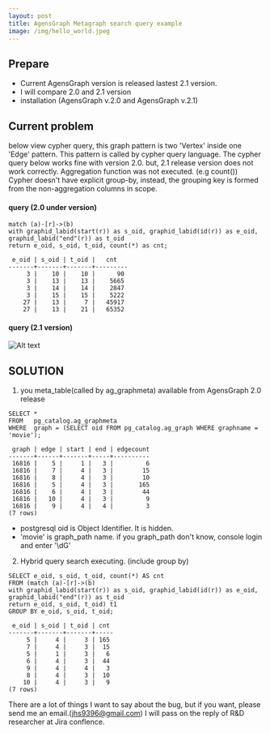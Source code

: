 ```yaml
---
layout: post
title: AgensGraph Metagraph search query example
image: /img/hello_world.jpeg
---
```


## Prepare
- Current AgensGraph version is released lastest 2.1 version.
- I will compare 2.0 and 2.1 version
- installation (AgensGraph v.2.0 and AgensGraph v.2.1)

## Current problem

below view cypher query, this graph pattern is two 'Vertex' inside one 'Edge' pattern.
This pattern is called by cypher query language.
The cypher query below works fine with version 2.0.
but, 2.1 release version does not work correctly. Aggregation function was not executed. (e.g count())
Cypher doesn't have explicit group-by, instead, the grouping key is formed from the non-aggregation columns in scope.

#### query (2.0 under version)
````
match (a)-[r]->(b)
with graphid_labid(start(r)) as s_oid, graphid_labid(id(r)) as e_oid, graphid_labid("end"(r)) as t_oid
return e_oid, s_oid, t_oid, count(*) as cnt;

 e_oid | s_oid | t_oid |   cnt
-------+-------+-------+---------
     3 |    10 |    10 |      90
     3 |    13 |    13 |    5665
     3 |    14 |    14 |    2847
     3 |    15 |    15 |    5222
    27 |    13 |     7 |   45917
    27 |    13 |    21 |   65352
````

#### query (2.1 version)
![Alt text](https://github.com/jhs9396/jhs9396.github.io/blob/master/img/Metagraph%20query1.png)


## SOLUTION
1) you meta_table(called by ag_graphmeta) available from AgensGraph 2.0 release
````
SELECT * 
FROM   pg_catalog.ag_graphmeta
WHERE  graph = (SELECT oid FROM pg_catalog.ag_graph WHERE graphname = 'movie');

 graph | edge | start | end | edgecount
-------+------+-------+-----+----------
 16816 |    5 |     1 |   3 |         6
 16816 |    7 |     4 |   3 |        15
 16816 |    8 |     4 |   3 |        10
 16816 |    5 |     4 |   3 |       165
 16816 |    6 |     4 |   3 |        44
 16816 |   10 |     4 |   3 |         9
 16816 |    9 |     4 |   4 |         3
(7 rows)
````
 - postgresql oid is Object Identifier. It is hidden.
 - 'movie' is graph_path name. if you graph_path don't know, console login and enter '\dG'
 
2) Hybrid query search executing. (include group by)
````
SELECT e_oid, s_oid, t_oid, count(*) AS cnt
FROM (match (a)-[r]->(b)
with graphid_labid(start(r)) as s_oid, graphid_labid(id(r)) as e_oid, graphid_labid("end"(r)) as t_oid
return e_oid, s_oid, t_oid) t1 
GROUP BY e_oid, s_oid, t_oid;

 e_oid | s_oid | t_oid | cnt
-------+-------+-------+-----
     5 |     4 |     3 | 165
     7 |     4 |     3 |  15
     5 |     1 |     3 |   6
     6 |     4 |     3 |  44
     9 |     4 |     4 |   3
     8 |     4 |     3 |  10
    10 |     4 |     3 |   9
(7 rows)
````

There are a lot of things I want to say about the bug, but if you want, please send me an email.(jhs9396@gmail.com) I will pass on the reply of R&D researcher at Jira conflence.
